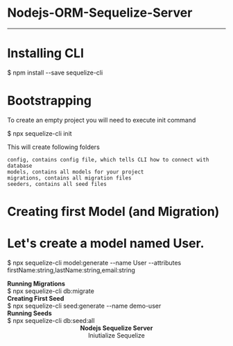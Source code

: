 # Nodejs-ORM-Sequelize-Server

<hr>

# Installing CLI
  $ npm install --save sequelize-cli

 # Bootstrapping

To create an empty project you will need to execute init command

  $ npx sequelize-cli init

This will create following folders

    config, contains config file, which tells CLI how to connect with database
    models, contains all models for your project
    migrations, contains all migration files
    seeders, contains all seed files

# Creating first Model (and Migration)

# Let's create a model named User.

  $ npx sequelize-cli model:generate --name User --attributes firstName:string,lastName:string,email:string


<div><strong>Running Migrations</strong></div>
<div>  $ npx sequelize-cli db:migrate</div>

<div><strong>Creating First Seed</strong></div>
<div>  $ npx sequelize-cli seed:generate --name demo-user</div>
<div><strong>Running Seeds</strong></div>
<div>  $ npx sequelize-cli db:seed:all</div>

<div align="center"><strong>Nodejs Sequelize Server</strong></div>
<div align="center">Iniutialize Sequelize</div>
